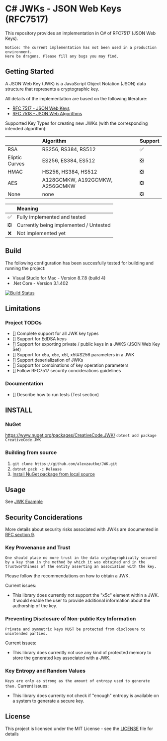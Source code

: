 # C# JWKs - JSON Web Keys (RFC7517)
This repository provides an implementation in C# of RFC7517 (JSON Web Keys).

`Notice: The current implementation has not been used in a production environment.` 
<br>`Here be dragons. Please fill any bugs you may find.`

## Getting Started

A JSON Web Key (JWK) is a JavaScript Object Notation (JSON) data structure that represents a cryptographic key.

All details of the implementation are based on the following literature:
* [RFC 7517 - JSON Web Keys](https://www.rfc-editor.org/rfc/rfc7517.txt)
* [RFC 7518 - JSON Web Algorithms](https://www.rfc-editor.org/rfc/rfc7518.txt)

Supported Key Types for creating new JWKs (with the corresponding intended algorithm):

|                | Algorithm | Support |
|----------------|:-----------------------------|:-------------------------------|
| RSA            | RS256, RS384, RS512          | :white_check_mark:
| Eliptic Curves | ES256, ES384, ES512          | :negative_squared_cross_mark:
| HMAC           | HS256, HS384, HS512          | :negative_squared_cross_mark:
| AES            | A128GCMKW, A192GCMKW, A256GCMKW    | :negative_squared_cross_mark:
| None           | none                         | :negative_squared_cross_mark: 

|                               | Meaning |
|-------------------------------|:-------------                         |
| :white_check_mark:            | Fully implemented and tested           |
| :negative_squared_cross_mark: | Currently being implemented / Untested |
| :x:                           | Not implemented yet                    |

## Build

The following configuration has been succesfully tested for building and running the project:
* Visual Studio for Mac - Version 8.7.8 (build 4)
* .Net Core - Version 3.1.402

[![Build Status](https://travis-ci.com/alexzautke/JWK.svg?branch=master)](https://travis-ci.com/alexzautke/JWK)

## Limitations

### Project TODOs
- [] Complete support for all JWK key types
- [] Support for EdDSA keys
- [] Support for exporting private / public keys in a JWKS (JSON Web Key Set)
- [] Support for x5u, x5c, x5t, x5t#S256 parameters in a JWK
- [] Support deserialization of JWKs
- [] Support for combinations of key operation parameters
- [] Follow RFC7517 security conciderations guidelines 

### Documentation 
- [] Describe how to run tests (Test section)

## INSTALL

### NuGet

https://www.nuget.org/packages/CreativeCode.JWK/
``dotnet add package CreativeCode.JWK``

### Building from source

1. ``git clone https://github.com/alexzautke/JWK.git``
2. ``dotnet pack -c Release``
3. [Install NuGet package from local source](https://docs.microsoft.com/en-us/nuget/consume-packages/ways-to-install-a-package)

## Usage

See [JWK Example](https://gist.github.com/alexzautke/ef0466afb1ba6d348310dfff0fc0969b)

## Security Conciderations

More details about security risks associated with JWKs are documented in [RFC section 9](https://tools.ietf.org/html/rfc7517#section-9).

### Key Provenance and Trust

`One should place no more trust in the data cryptographically secured
   by a key than in the method by which it was obtained and in the
   trustworthiness of the entity asserting an association with the key.`

Please follow the recommendations on how to obtain a JWK.

Current issues:
- This library does currently not support the "x5c" element within a JWK. It would enable the user to provide additional information about the authorship of the key.

### Preventing Disclosure of Non-public Key Information

`Private and symmetric keys MUST be protected from disclosure to
   unintended parties.`

Current issues:
- This library does currently not use any kind of protected memory to store the generated key associated with a JWK.

### Key Entropy and Random Values

`Keys are only as strong as the amount of entropy used to generate
   them.`
Current issues:
- This library does currenty not check if "enough" entropy is available on a system to generate a secure key.

## License
This project is licensed under the MIT License - see the [LICENSE](LICENSE) file for details 
